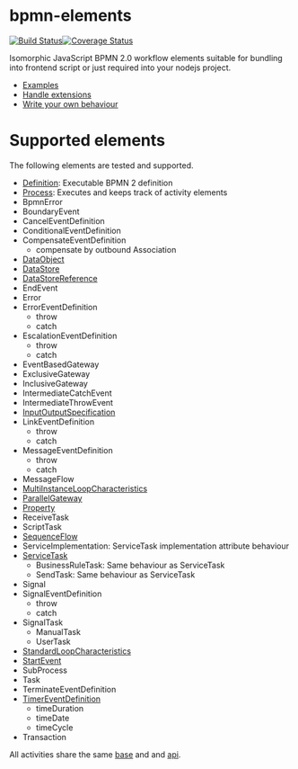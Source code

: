 bpmn-elements
=============

[![Build Status](https://travis-ci.com/paed01/bpmn-elements.svg?branch=master)](https://travis-ci.com/paed01/bpmn-elements)[![Coverage Status](https://coveralls.io/repos/github/paed01/bpmn-elements/badge.svg?branch=master)](https://coveralls.io/github/paed01/bpmn-elements?branch=master)

Isomorphic JavaScript BPMN 2.0 workflow elements suitable for bundling into frontend script or just required into your nodejs project.

- [Examples](/docs/Examples.md)
- [Handle extensions](/docs/Extension.md)
- [Write your own behaviour](/docs/Extend.md)

# Supported elements

The following elements are tested and supported.

- [Definition](/docs/Definition.md): Executable BPMN 2 definition
- [Process](/docs/Process.md): Executes and keeps track of activity elements
- BpmnError
- BoundaryEvent
- CancelEventDefinition
- ConditionalEventDefinition
- CompensateEventDefinition
  - compensate by outbound Association
- [DataObject](/docs/BpmnIO.md)
- [DataStore](/docs/BpmnIO.md)
- [DataStoreReference](/docs/BpmnIO.md)
- EndEvent
- Error
- ErrorEventDefinition
  - throw
  - catch
- EscalationEventDefinition
  - throw
  - catch
- EventBasedGateway
- ExclusiveGateway
- InclusiveGateway
- IntermediateCatchEvent
- IntermediateThrowEvent
- [InputOutputSpecification](/docs/BpmnIO.md)
- LinkEventDefinition
  - throw
  - catch
- MessageEventDefinition
  - throw
  - catch
- MessageFlow
- [MultiInstanceLoopCharacteristics](/docs/LoopCharacteristics.md)
- [ParallelGateway](/docs/ParallelGateway.md)
- [Property](/docs/BpmnIO.md)
- ReceiveTask
- ScriptTask
- [SequenceFlow](/docs/SequenceFlow.md)
- ServiceImplementation: ServiceTask implementation attribute behaviour
- [ServiceTask](/docs/ServiceTask.md)
  - BusinessRuleTask: Same behaviour as ServiceTask
  - SendTask: Same behaviour as ServiceTask
- Signal
- SignalEventDefinition
  - throw
  - catch
- SignalTask
  - ManualTask
  - UserTask
- [StandardLoopCharacteristics](/docs/LoopCharacteristics.md)
- [StartEvent](/docs/StartEvent.md)
- SubProcess
- Task
- TerminateEventDefinition
- [TimerEventDefinition](/docs/TimerEventDefinition.md)
  - timeDuration
  - timeDate
  - timeCycle
- Transaction

All activities share the same [base](/docs/Activity.md) and and [api](/docs/SharedApi.md).
